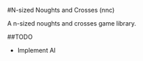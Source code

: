 #N-sized Noughts and Crosses (nnc)

A n-sized noughts and crosses game library.

##TODO

* Implement AI
